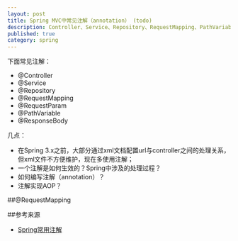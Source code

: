 ```yaml
---
layout: post
title: Spring MVC中常见注解（annotation） (todo)
description: Controller、Service、Repository、RequestMapping、PathVariable、
published: true
category: spring
---
```




下面常见注解：

* @Controller
* @Service
* @Repository
* @RequestMapping
* @RequestParam
* @PathVariable
* @ResponseBody




几点：

* 在Spring 3.x之前，大部分通过xml文档配置url与controller之间的处理关系，但xml文件不方便维护，现在多使用注解；
* 一个注解是如何生效的？Spring中涉及的处理过程？
* 如何编写注解（annotation）？
* 注解实现AOP？






##@RequestMapping























##参考来源

* [Spring常用注解][Spring常用注解]










[NingG]:    http://ningg.github.com  "NingG"


[Spring常用注解]:			http://elf8848.iteye.com/blog/442806









